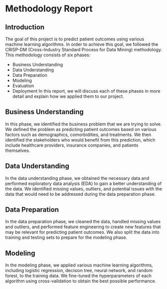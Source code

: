 # Methodology Report
## Introduction
The goal of this project is to predict patient outcomes using various machine learning algorithms. In order to achieve this goal, we followed the CRISP-DM (Cross-Industry Standard Process for Data Mining) methodology. This methodology consists of six phases:

* Business Understanding
* Data Understanding
* Data Preparation
* Modeling
* Evaluation
* Deployment
In this report, we will discuss each of these phases in more detail and explain how we applied them to our project.

## Business Understanding

In this phase, we identified the business problem that we are trying to solve. We defined the problem as predicting patient outcomes based on various factors such as demographics, comorbidities, and treatments. We then identified the stakeholders who would benefit from this prediction, which include healthcare providers, insurance companies, and patients themselves.

## Data Understanding

In the data understanding phase, we obtained the necessary data and performed exploratory data analysis (EDA) to gain a better understanding of the data. We identified missing values, outliers, and potential issues with the data that would need to be addressed during the data preparation phase.


## Data Preparation

In the data preparation phase, we cleaned the data, handled missing values and outliers, and performed feature engineering to create new features that may be relevant for predicting patient outcomes. We also split the data into training and testing sets to prepare for the modeling phase.

## Modeling

In the modeling phase, we applied various machine learning algorithms, including logistic regression, decision tree, neural network, and random forest, to the training data. We fine-tuned the hyperparameters of each algorithm using cross-validation to obtain the best possible performance.
